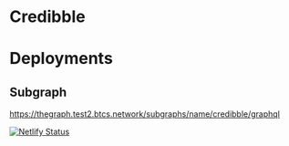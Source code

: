 # Credibble

# Deployments

## Subgraph

https://thegraph.test2.btcs.network/subgraphs/name/credibble/graphql

[![Netlify Status](https://api.netlify.com/api/v1/badges/86bc3916-712b-498a-a9c6-9a8a62b51b16/deploy-status)](https://app.netlify.com/projects/credible-core2/deploys)
